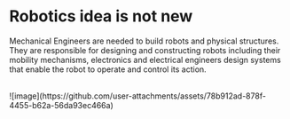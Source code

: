 # Robotics idea is not new

Mechanical Engineers are needed to build robots and physical structures.
<br>
They are responsible for designing and constructing robots including their mobility mechanisms, electronics and electrical engineers design systems that enable the robot to operate and control its action.

<br>
![image](https://github.com/user-attachments/assets/78b912ad-878f-4455-b62a-56da93ec466a)
